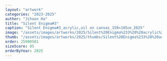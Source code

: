 ```yaml
---
layout: "artwork"
categories: "2023-2025"
author: "Jihoon Ha"
title: "Silent Enigma#3"
caption: "Silent Enigma#3_acrylic,oil on canvas_150×105㎝_2025"
image: "/assets/images/artworks/2025/Silent%20Enigma%233%20%20acrylic%2Coil%20on%20canvas%20150x105cm2025.jpg"
thumb: "/assets/images/artworks/2025/thumbs/Silent%20Enigma%233%20%20acrylic%2Coil%20on%20canvas%20150x105cm2025.jpg"
order: 25990501
sizeScore: 05
orderByYear: 2025
---
```

